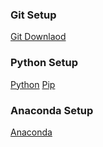 ### Git Setup

[Git Downlaod](https://git-scm.com/downloads)


### Python Setup

[Python](https://phoenixnap.com/kb/how-to-install-python-3-windows)
[Pip](https://phoenixnap.com/kb/install-pip-windows)

### Anaconda Setup

[Anaconda](https://docs.anaconda.com/anaconda/install/windows/)